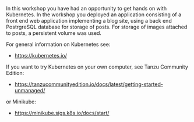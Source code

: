 In this workshop you have had an opportunity to get hands on with Kubernetes. In the workshop you deployed an application consisting of a front end web application implementing a blog site, using a back end PostrgreSQL database for storage of posts. For storage of images attached to posts, a persistent volume was used.

For general information on Kubernetes see:

* https://kubernetes.io/

If you want to try Kubernetes on your own computer, see Tanzu Community Edition:

* https://tanzucommunityedition.io/docs/latest/getting-started-unmanaged/

or Minikube:

* https://minikube.sigs.k8s.io/docs/start/
